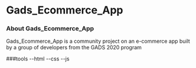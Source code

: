 # Gads_Ecommerce_App
### About Gads_Ecommerce_App
Gads_Ecommerce_App is a community project on an e-commerce app built by a group of developers from the GADS 2020 program

###tools
--html
--css
--js
